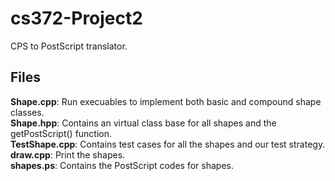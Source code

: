# cs372-Project2
CPS to PostScript translator.
## Files
**Shape.cpp**: Run execuables to implement both basic and compound shape classes.\
**Shape.hpp**: Contains an virtual class base for all shapes and the getPostScript() function.\
**TestShape.cpp**: Contains test cases for all the shapes and our test strategy.\
**draw.cpp**: Print the shapes. \
**shapes.ps**: Contains the PostScript codes for shapes.
